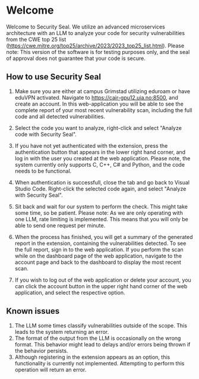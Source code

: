 # Welcome

Welcome to Security Seal. We utilize an advanced microservices architecture with an LLM to analyze your code for security vulnerabilities from the CWE top 25 list (https://cwe.mitre.org/top25/archive/2023/2023_top25_list.html). 
Please note: This version of the software is for testing purposes only, and the seal of approval does not guarantee that your code is secure.  

## How to use Security Seal
1. Make sure you are either at campus Grimstad utilizing eduroam or have eduVPN activated. Navigate to https://cair-gpu12.uia.no:8500, and create an account. In this web-application you will be able to see the complete report of your most recent vulnerability scan, including the full code and all detected vulnerabilities.

2. Select the code you want to analyze, right-click and select "Analyze code with Security Seal".

3. If you have not yet authenticated with the extension, press the authentication button that appears in the lower right hand corner, and log in with the user you created at the web application. Please note, the system currently only supports C, C++, C# and Python, and the code needs to be functional.

4. When authentication is successfull, close the tab and go back to Visual Studio Code. Right-click the selected code again, and select "Analyze with Security Seal". 

5. Sit back and wait for our system to perform the check. This might take some time, so be patient. 
Please note: As we are only operating with one LLM, rate limiting is implemented. This means that you will only be able to send one request per minute. 

6. When the process has finished, you will get a summary of the generated report in the extension, containing the vulnerabilities detected. To see the full report, sign in to the web application. If you perform the scan while on the dashboard page of the web application, navigate to the account page and back to the dashboard to display the most recent scan. 

7. If you wish to log out of the web application or delete your account, you can click the account button in the upper right hand corner of the web application, and select the respective option.  


## Known issues
1. The LLM some times classify vulnerabilities outside of the scope. This leads to the system returning an error.
2. The format of the output from the LLM is occasionally on the wrong format. This behavior might lead to delays and/or errors being thrown if the behavior persists. 
3. Although registering in the extension appears as an option, this functionality is currently not implemented. Attempting to perform this operation will return an error.  